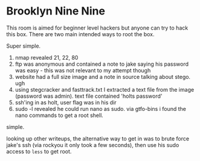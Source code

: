 # Brooklyn Nine Nine

This room is aimed for beginner level hackers but anyone can try to hack this box. There are two main intended ways to root the box.

Super simple.

1. nmap revealed 21, 22, 80
2. ftp was anonymous and contained a note to jake saying his password was easy - this was not relevant to my attempt though
3. website had a full size image and a note in source talking about stego. ugh
4. using stegcracker and fasttrack.txt I extracted a text file from the image (password was admin). text file contained 'holts password'
5. ssh'ing in as holt, user flag was in his dir
6. sudo -l revealed he could run nano as sudo. via gtfo-bins i found the nano commands to get a root shell.

simple.

looking up other writeups, the alternative way to get in was to brute force jake's ssh (via rockyou it only took a few seconds), then use his sudo access to `less` to get root.
